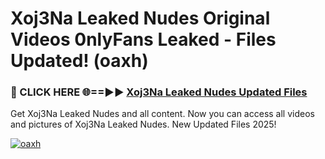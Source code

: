 # Xoj3Na Leaked Nudes Original Videos 0nlyFans Leaked - Files Updated! (oaxh)

<h3>🔴 CLICK HERE 🌐==►► <a href="https://tinyurl.com/yrmya6cz" rel="nofollow">Xoj3Na Leaked Nudes Updated Files</a></h3>

Get Xoj3Na Leaked Nudes and all content. Now you can access all videos and pictures of Xoj3Na Leaked Nudes. New Updated Files 2025!

[![oaxh](https://i.imgur.com/FMdXYCs.gif)](https://tinyurl.com/yrmya6cz)
